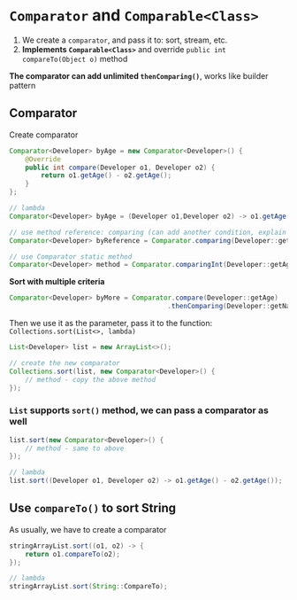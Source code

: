 # `Comparator` and `Comparable<Class>`

1. We create a `comparator`, and pass it to: sort, stream, etc.
2. **Implements `Comparable<Class>`** and override `public int compareTo(Object o)` method

**The comparator can add unlimited `thenComparing()`**, works like builder pattern



## Comparator
Create comparator
```java
Comparator<Developer> byAge = new Comparator<Developer>() {
    @Override
    public int compare(Developer o1, Developer o2) {
        return o1.getAge() - o2.getAge();
    }
};

// lambda
Comparator<Developer> byAge = (Developer o1,Developer o2) -> o1.getAge() - o2.getAge();

// use method reference: comparing (can add another condition, explain below)
Comparator<Developer> byReference = Comparator.comparing(Developer::getAge);

// use Comparator static method
Comparator<Developer> method = Comparator.comparingInt(Developer::getAge);
```

**Sort with multiple criteria** 
```java
Comparator<Developer> byMore = Comparator.compare(Developer::getAge)
                                        .thenComparing(Developer::getName);
```

Then we use it as the parameter, pass it to the function:
`Collections.sort(List<>, lambda)`

```java
List<Developer> list = new ArrayList<>();

// create the new comparator
Collections.sort(list, new Comparator<Developer>() {
    // method - copy the above method
});
```

### `List` supports `sort()` method, we can pass a comparator as well
```java
list.sort(new Comparator<Developer>() {
    // method - same to above
});

// lambda 
list.sort((Developer o1, Developer o2) -> o1.getAge() - o2.getAge());
```


## Use `compareTo()` to sort String
As usually, we have to create a comparator
```java
stringArrayList.sort((o1, o2) -> {
    return o1.compareTo(o2);
});

// lambda
stringArrayList.sort(String::CompareTo);
```
